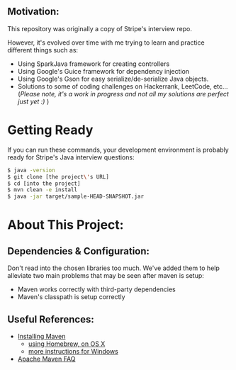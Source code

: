 ## Motivation:
This repository was originally a copy of Stripe's interview repo. 

However, it's evolved over time with me trying to learn and practice different things such as:
* Using SparkJava framework for creating controllers
* Using Google's Guice framework for dependency injection
* Using Google's Gson for easy serialize/de-serialize Java objects.
* Solutions to some of coding challenges on Hackerrank, LeetCode, etc... (_Please note, it's a work in progress and not all my solutions are perfect just yet :)_ )

# Getting Ready

If you can run these commands, your development environment is probably
ready for Stripe's Java interview questions:

```bash
$ java -version
$ git clone [the project\'s URL]
$ cd [into the project]
$ mvn clean -e install
$ java -jar target/sample-HEAD-SNAPSHOT.jar
```

# About This Project:

## Dependencies & Configuration:

Don't read into the chosen libraries too much.
We've added them to help alleviate two main problems that may be seen
after maven is setup:
- Maven works correctly with third-party dependencies
- Maven's classpath is setup correctly

## Useful References:
- [Installing Maven](https://maven.apache.org/install.html)
  - [using Homebrew, on OS X](https://formulae.brew.sh/formula/maven)
  - [more instructions for Windows](https://maven.apache.org/guides/getting-started/windows-prerequisites.html)
- [Apache Maven FAQ](https://maven.apache.org/general.html)
